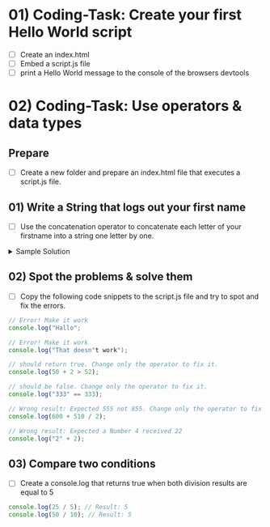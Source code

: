 # 01) Coding-Task: Create your first Hello World script

- [ ] Create an index.html
- [ ] Embed a script.js file
- [ ] print a Hello World message to the console of the browsers devtools

# 02) Coding-Task: Use operators & data types

## Prepare

- [ ] Create a new folder and prepare an index.html file that executes a script.js file.

## 01) Write a String that logs out your first name

- [ ] Use the concatenation operator to concatenate each letter of your firstname into a string one letter by one.
<details>
  <summary>Sample Solution</summary>
  
  ```js
  console.log("M" + "a" + "x");
  ```
</details>

## 02) Spot the problems & solve them

- [ ] Copy the following code snippets to the script.js file and try to spot and fix the errors.

```js
// Error! Make it work
console.log("Hallo";
```

```js
// Error! Make it work
console.log("That doesn"t work");
```

```js
// should return true. Change only the operator to fix it.
console.log(50 + 2 > 52);
```

```js
// should be false. Change only the operator to fix it.
console.log("333" == 333);
```

```js
// Wrong result: Expected 555 not 855. Change only the operator to fix it.
console.log(600 + 510 / 2);
```

```js
// Wrong result: Expected a Number 4 received 22
console.log("2" + 2);
```

## 03) Compare two conditions

- [ ] Create a console.log that returns true when both division results are equal to 5

```js
console.log(25 / 5); // Result: 5
console.log(50 / 10); // Result: 5
```
